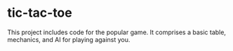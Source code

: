 # tic-tac-toe
This project includes code for the popular game. It comprises a basic table, mechanics, and AI for playing against you.





